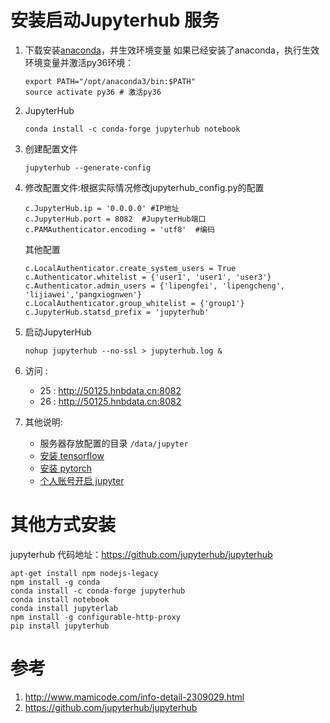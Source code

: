 # 安装启动Jupyterhub 服务

1. 下载安装[anaconda](https://repo.anaconda.com/archive/)，并生效环境变量
    如果已经安装了anaconda，执行生效环境变量并激活py36环境：
    ```
    export PATH="/opt/anaconda3/bin:$PATH"
    source activate py36 # 激活py36
    ```

2. JupyterHub
    ```
    conda install -c conda-forge jupyterhub notebook
    ```

3. 创建配置文件
    ```
    jupyterhub --generate-config
    ```

4. 修改配置文件:根据实际情况修改jupyterhub_config.py的配置
    ```
    c.JupyterHub.ip = '0.0.0.0' #IP地址
    c.JupyterHub.port = 8082  #JupyterHub端口
    c.PAMAuthenticator.encoding = 'utf8'  #编码
    ```

    其他配置

    ```
    c.LocalAuthenticator.create_system_users = True
    c.Authenticator.whitelist = {'user1', 'user1', 'user3'}
    c.Authenticator.admin_users = {'lipengfei', 'lipengcheng', 'lijiawei','pangxiognwen'}
    c.LocalAuthenticator.group_whitelist = {'group1'}
    c.JupyterHub.statsd_prefix = 'jupyterhub'
    ```

5. 启动JupyterHub
    ```
    nohup jupyterhub --no-ssl > jupyterhub.log &
    ```

6. 访问 :  
    - 25 : http://50125.hnbdata.cn:8082
    - 26 : http://50125.hnbdata.cn:8082

7. 其他说明:
    - 服务器存放配置的目录 `/data/jupyter`
    - [安装 tensorflow](../tesorflow/)
    - [安装 pytorch](../pytorch/)
    - [个人账号开启 jupyter](./jupyter_service.md)
	
# 其他方式安装

jupyterhub 代码地址：https://github.com/jupyterhub/jupyterhub

```
apt-get install npm nodejs-legacy
npm install -g conda
conda install -c conda-forge jupyterhub
conda install notebook
conda install jupyterlab
npm install -g configurable-http-proxy
pip install jupyterhub 
```


# 参考
1. http://www.mamicode.com/info-detail-2309029.html
2. https://github.com/jupyterhub/jupyterhub